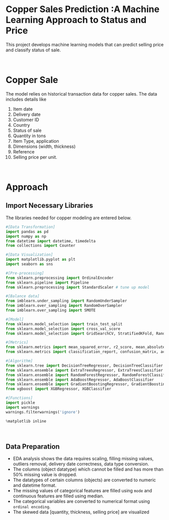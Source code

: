 # Copper Sales Prediction :A Machine Learning Approach to Status and Price
This project develops machine learning models that can predict selling price and classify status of sale.

<br>

# Copper Sale
The model relies on historical transaction data for copper sales. The data includes details like
1. Item date
2. Delivery date
3. Customer ID
4. Country
5. Status of sale
6. Quantity in tons
7. Item Type, application
8. Dimensions (width, thickness)
9. Reference
10. Selling price per unit.

<br>

# Approach
## Import Necessary Libraries
The libraries needed for copper modeling are entered below.
``` python
#[Data Transformation]
import pandas as pd
import numpy as np
from datetime import datetime, timedelta
from collections import Counter

#[Data Visualization]
import matplotlib.pyplot as plt
import seaborn as sns

#[Pre-processing]
from sklearn.preprocessing import OrdinalEncoder
from sklearn.pipeline import Pipeline
from sklearn.preprocessing import StandardScaler # tune up model

#[Balance data]
from imblearn.under_sampling import RandomUnderSampler
from imblearn.over_sampling import RandomOverSampler
from imblearn.over_sampling import SMOTE

#[Model]
from sklearn.model_selection import train_test_split
from sklearn.model_selection import cross_val_score     
from sklearn.model_selection import GridSearchCV, StratifiedKFold, RandomizedSearchCV

#[Metrics]
from sklearn.metrics import mean_squared_error, r2_score, mean_absolute_error
from sklearn.metrics import classification_report, confusion_matrix, accuracy_score, f1_score, roc_curve, roc_auc_score

#[Algorithm]
from sklearn.tree import DecisionTreeRegressor, DecisionTreeClassifier
from sklearn.ensemble import ExtraTreesRegressor, ExtraTreesClassifier
from sklearn.ensemble import RandomForestRegressor, RandomForestClassifier
from sklearn.ensemble import AdaBoostRegressor, AdaBoostClassifier
from sklearn.ensemble import GradientBoostingRegressor, GradientBoostingClassifier
from xgboost import XGBRegressor, XGBClassifier

#[Functions]
import pickle
import warnings
warnings.filterwarnings('ignore')

%matplotlib inline
```
<br>

## Data Preparation
- EDA analysis shows the data requires scaling, filling missing values, outliers removal, delivery date correctness, data type conversion.
- The columns (object datatype) which cannot be filled and has more than 50% missing value is dropped.
- The datatypes of certain columns (objects) are converted to numeric and datetime format.
- The missing values of categorical features are filled using `mode` and continuous features are filled using median.
- The categorical variables are converted to numerical format using `ordinal encoding`.
- The skewed data [quantity, thickness, selling price] are visualized



